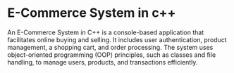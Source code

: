 # E-Commerce System in c++
An E-Commerce System in C++ is a console-based application that facilitates online buying and selling. It includes user authentication, product management, a shopping cart, and order processing. The system uses object-oriented programming (OOP) principles, such as classes and file handling, to manage users, products, and transactions efficiently.
